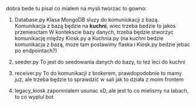 dobra bede tu pisal co mialem na mysli tworzac to gowno:

1. Database.py
  Klasa MongoDB sluzy do komuniukacji z bazą.
  Komunikacja z bazą będzie na **kuchni**, wiec trzeba bedzie to jakos przeniesctam
  W kontekscie bazy danych, trzeba będzie stworzyc komunikację między Kiosk.py a Kuchnia.py (na kuchni bedzie komunikacja z bazą, moze tam postawimy flaska i Kiosk.py bedzie jebac po endpointach?)
2. seeder.py
   To jest do seedowania danych do bazy, to też leci do kuchni

3. receiver.py
   To do komunikacji z brokerem, prawdopodobnie to mamy już, ale trzeba będzie to sprawdzić w sali jak to działa z moim frontem

4. legacy_kiosk
   zapomnialem usunac xD, ale jest to co mielismy na labach, to co wyplul bot 
